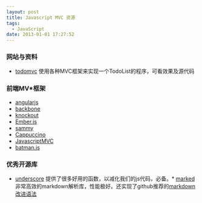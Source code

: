 ```yaml
---
layout: post
title: Javascript MVC 资源
tags:
  - JavaScript
date: 2013-01-01 17:27:52
---
```


### 网站与资料

*   [todomvc](http://todomvc.com/) 使用各种MVC框架来实现一个TodoList的程序，可看效果及源代码

### 前端MV*框架

*   [angularjs](http://angularjs.org/)
*   [backbone](http://documentcloud.github.com/backbone)
*   [knockout](http://knockoutjs.com/)
*   [Ember.js](http://emberjs.com/)
*   [sammy](http://sammyjs.org/)
*   [Cappuccino](http://cappuccino.org/)
*   [JavascriptMVC](http://javascriptmvc.com/)
*   [batman.js](http://batmanjs.org/)

### 优秀开源库

*   [underscore](http://underscorejs.org/) 提供了很多好用的函数，以减化我们的js代码，必备。*   [marked](https://github.com/chjj/marked) 非常高效的markdown解析库，性能极好。还实现了github推荐的[markdown改进语法](http://github.github.com/github-flavored-markdown/)